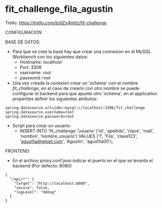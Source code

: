 # fit_challenge_fila_agustin
Trello: https://trello.com/b/dZx4mtlz/fit-challenge

CONFIGURACION

BASE DE DATOS:
- Para que se cree la base hay que crear una connexion en el MySQL Workbench con los siguientes datos: 
  -   Hostname: localhost
  -   Port: 3306
  -   username: root
  -   password: root
- Una vez creada la conexion crear un 'schema' con el nombre *fit_challenge*, en el caso de crearlo con otro nombre se puede configurar el backend para que apunte otro 'schema', en el application properties definir los siguientes atributos:
```
spring.datasource.url=jdbc:mysql://localhost:3306/fit_challenge
spring.datasource.username=root
spring.datasource.password=root
```
- Script para crear un usuario: 
  - INSERT INTO 'fit_challenge'.'usuario' ('id', 'apellido', 'clave', 'mail', 'nombre', 'nombre_usuario') VALUES ('1', 'Fila', 'clave123', 'agusfila@gmail.com',    'Agustin', 'agusfila00');

FRONTEND:
  - En el archivo proxy.conf.json indicar el puerto en el que se levanta el backend (Por defecto: 8080)
``` 
{
  "/api/*": {
    "target": "http://localhost:8080",
    "secure": false,
    "logLevel": "debug"
  }
}
